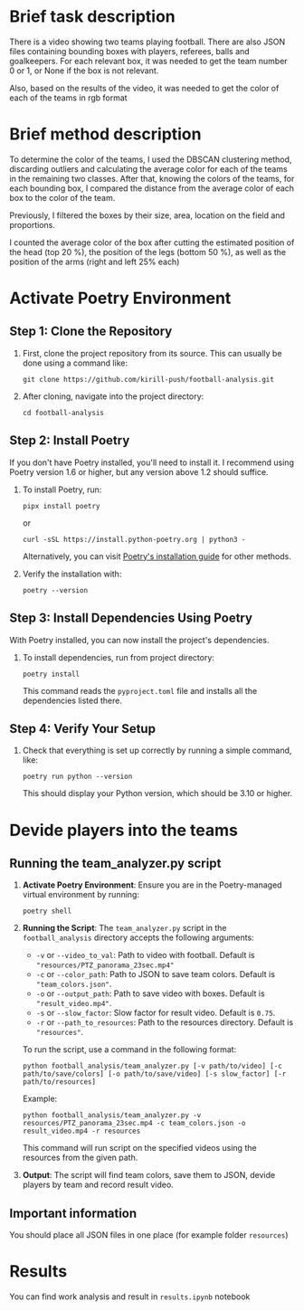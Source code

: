# Brief task description
There is a video showing two teams playing football. There are also JSON files containing bounding boxes with players, referees, balls and goalkeepers. For each relevant box, it was needed to get the team number 0 or 1, or None if the box is not relevant.

Also, based on the results of the video, it was needed to get the color of each of the teams in rgb format

# Brief method description
To determine the color of the teams, I used the DBSCAN clustering method, discarding outliers and calculating the average color for each of the teams in the remaining two classes. After that, knowing the colors of the teams, for each bounding box, I compared the distance from the average color of each box to the color of the team.

Previously, I filtered the boxes by their size, area, location on the field and proportions.

I counted the average color of the box after cutting the estimated position of the head (top 20 %), the position of the legs (bottom 50 %), as well as the position of the arms (right and left 25% each)

# Activate Poetry Environment

## Step 1: Clone the Repository

1. First, clone the project repository from its source. This can usually be done using a command like:
   ```
   git clone https://github.com/kirill-push/football-analysis.git
   ```

2. After cloning, navigate into the project directory:
   ```
   cd football-analysis
   ```

## Step 2: Install Poetry

If you don't have Poetry installed, you'll need to install it. I recommend using Poetry version 1.6 or higher, but any version above 1.2 should suffice.

1. To install Poetry, run:
   ```
   pipx install poetry
   ```
   or
   ```
   curl -sSL https://install.python-poetry.org | python3 -
   ```
   Alternatively, you can visit [Poetry's installation guide](https://python-poetry.org/docs/#installation) for other methods.

2. Verify the installation with:
   ```
   poetry --version
   ```

## Step 3: Install Dependencies Using Poetry

With Poetry installed, you can now install the project's dependencies.

1. To install dependencies, run from project directory:
   ```
   poetry install
   ```

   This command reads the `pyproject.toml` file and installs all the dependencies listed there.

## Step 4: Verify Your Setup

1. Check that everything is set up correctly by running a simple command, like:
   ```
   poetry run python --version
   ```

   This should display your Python version, which should be 3.10 or higher.


# Devide players into the teams
## Running the team_analyzer.py script

1. **Activate Poetry Environment**: Ensure you are in the Poetry-managed virtual environment by running:
   ```
   poetry shell
   ```

2. **Running the Script**: The `team_analyzer.py` script in the `football_analysis` directory accepts the following arguments:

   - `-v` or `--video_to_val`: Path to video with football.
   Default is `"resources/PTZ_panorama_23sec.mp4"`
   - `-c` or `--color_path`: Path to JSON to save team colors. Default is `"team_colors.json"`.
   - `-o` or `--output_path`: Path to save video with boxes. Default is `"result_video.mp4"`.
   - `-s` or `--slow_factor`: Slow factor for result video. Default is `0.75`.
   - `-r` or `--path_to_resources`: Path to the resources directory. Default is `"resources"`.

   To run the script, use a command in the following format:
   ```
   python football_analysis/team_analyzer.py [-v path/to/video] [-c path/to/save/colors] [-o path/to/save/video] [-s slow_factor] [-r path/to/resources]
   ```

   Example:
   ```
   python football_analysis/team_analyzer.py -v resources/PTZ_panorama_23sec.mp4 -c team_colors.json -o result_video.mp4 -r resources
   ```

   This command will run script on the specified videos using the resources from the given path.

3. **Output**: The script will find team colors, save them to JSON, devide players by team and record result video.

## Important information
You should place all JSON files in one place (for example folder `resources`)

# Results
You can find work analysis and result in `results.ipynb` notebook
